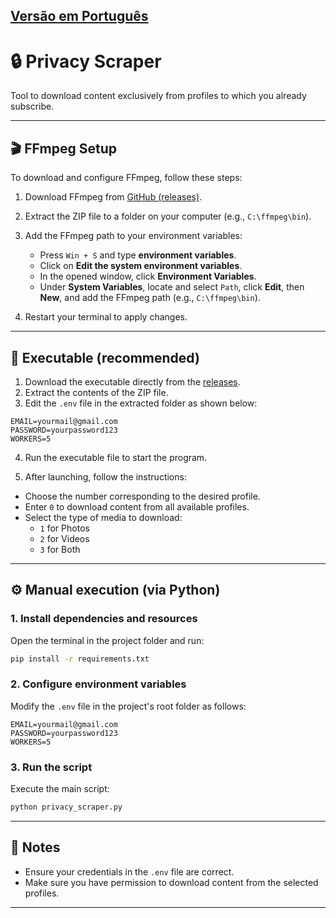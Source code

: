 ## [Versão em Português](https://github.com/justsadb000y/privacy-scraper/blob/main/README.md)

# 🔒 Privacy Scraper

Tool to download content exclusively from profiles to which you already subscribe.

---

## 🎬 FFmpeg Setup

To download and configure FFmpeg, follow these steps:

1. Download FFmpeg from [GitHub (releases)](https://github.com/BtbN/FFmpeg-Builds/releases).

2. Extract the ZIP file to a folder on your computer (e.g., `C:\ffmpeg\bin`).

3. Add the FFmpeg path to your environment variables:

   - Press `Win + S` and type **environment variables**.
   - Click on **Edit the system environment variables**.
   - In the opened window, click **Environment Variables**.
   - Under **System Variables**, locate and select `Path`, click **Edit**, then **New**, and add the FFmpeg path (e.g., `C:\ffmpeg\bin`).

4. Restart your terminal to apply changes.

---

## 🚀 Executable (recommended)

1. Download the executable directly from the [releases](https://github.com/justsadb000y/privacy-scraper/releases).
2. Extract the contents of the ZIP file.
3. Edit the `.env` file in the extracted folder as shown below:

```env
EMAIL=yourmail@gmail.com
PASSWORD=yourpassword123
WORKERS=5
```

4. Run the executable file to start the program.

5. After launching, follow the instructions:

- Choose the number corresponding to the desired profile.
- Enter `0` to download content from all available profiles.
- Select the type of media to download:
  - `1` for Photos
  - `2` for Videos
  - `3` for Both

---

## ⚙️ Manual execution (via Python)

### 1. Install dependencies and resources

Open the terminal in the project folder and run:

```bash
pip install -r requirements.txt
```

### 2. Configure environment variables

Modify the `.env` file in the project's root folder as follows:

```env
EMAIL=yourmail@gmail.com
PASSWORD=yourpassword123
WORKERS=5
```

### 3. Run the script

Execute the main script:

```bash
python privacy_scraper.py
```

---

## 📌 Notes

- Ensure your credentials in the `.env` file are correct.
- Make sure you have permission to download content from the selected profiles.

---

